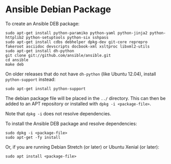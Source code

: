 Ansible Debian Package
======================

To create an Ansible DEB package:

    sudo apt-get install python-paramiko python-yaml python-jinja2 python-httplib2 python-setuptools python-six sshpass
    sudo apt-get install cdbs debhelper dpkg-dev git-core reprepro fakeroot asciidoc devscripts docbook-xml xsltproc libxml2-utils
    sudo apt-get install dh-python
    git clone git://github.com/ansible/ansible.git
    cd ansible
    make deb

On older releases that do not have `dh-python` (like Ubuntu 12.04), install `python-support` instead:

    sudo apt-get install python-support

The debian package file will be placed in the `../` directory. This can then be added to an APT repository or installed with `dpkg -i <package-file>`.

Note that `dpkg -i` does not resolve dependencies.

To install the Ansible DEB package and resolve dependencies:

    sudo dpkg -i <package-file>
    sudo apt-get -fy install

Or, if you are running Debian Stretch (or later) or Ubuntu Xenial (or later):

    sudo apt install <package-file>
